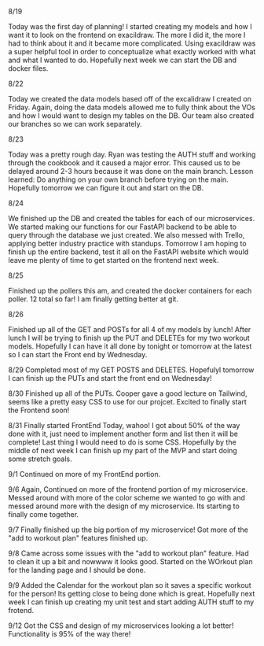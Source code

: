 8/19

Today was the first day of planning! I started creating my models and how I want it to look on the frontend on exacildraw. The more I did it, the more I had to think about it and it became more complicated. Using exacildraw was a super helpful tool in order to conceptualize what exactly worked with what and what I wanted to do. Hopefully next week we can start the DB and docker files.

8/22

Today we created the data models based off of the excalidraw I created on Friday. Again, doing the data models allowed me to fully think about the VOs and how I would want to design my tables on the DB. Our team also created our branches so we can work separately.

8/23 

Today was a pretty rough day. Ryan was testing the AUTH stuff and working through the cookbook and it caused a major error. This caused us to be delayed around 2-3 hours because it was done on the main branch. Lesson learned: Do anything on your own branch before trying on the main. Hopefully tomorrow we can figure it out and start on the DB.

8/24

We finished up the DB and created the tables for each of our microservices. We started making our functions for our FastAPI backend to be able to query through the database we just created. We also messed with Trello, applying better industry practice with standups. Tomorrow I am hoping to finish up the entire backend, test it all on the FastAPI website which would leave me plenty of time to get started on the frontend next week.

8/25

Finished up the pollers this am, and created the docker containers for each poller. 12 total so far! I am finally getting better at git. 

8/26

Finished up all of the GET and POSTs for all 4 of my models by lunch! After lunch I will be trying to finish up the PUT and DELETEs for my two workout models. Hopefully I can have it all done by tonight or tomorrow at the latest so I can start the Front end by Wednesday.

8/29
Completed most of my GET POSTS and DELETES. Hopefulyl tomorrow I can finish up the PUTs and start the front end on Wednesday!

8/30
Finished up all of the PUTs. Cooper gave a good lecture on Tailwind, seems like a pretty easy CSS to use for our projcet. Excited to finally start the Frontend soon!

8/31
Finally started FrontEnd Today, wahoo! I got about 50% of the way done with it, just need to implement another form and list then it will be complete! Last thing I would need to do is some CSS. Hopefully by the middle of next week I can finish up my part of the MVP and start doing some stretch goals.

9/1
Continued on more of my FrontEnd portion.

9/6
Again, Continued on more of the frontend portion of my microservice. Messed around with more of the color scheme we wanted to go with and messed around more with the design of my microservice. Its starting to finally come together.

9/7
Finally finished up the big portion of my microservice! Got more of the "add to workout plan" features finished up.

9/8
Came across some issues with the "add to workout plan" feature. Had to clean it up a bit and nowwww it looks good. Started on the WOrkout plan for the landing page and I should be done.

9/9
Added the Calendar for the workout plan so it saves a specific workout for the person! Its getting close to being done which is great. Hopefully next week I can finish up creating my unit test and start adding AUTH stuff to my frotend.

9/12
Got the CSS and design of my microservices looking a lot better! Functionality is 95% of the way there!